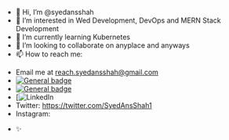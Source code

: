 - 👋 Hi, I’m @syedansshah
- 👀 I’m interested in Wed Development, DevOps and MERN Stack Development
- 🌱 I’m currently learning Kubernetes
- 💞️ I’m looking to collaborate on anyplace and anyways
- 📫 How to reach me: 
* Email me at reach.syedansshah@gmail.com 
*  [![General badge](https://img.shields.io/badge/<SUBJECT>-<STATUS>-<COLOR>.svg)](https://shields.io/)
*  [![General badge](https://img.shields.io/badge/<SUBJECT>-<STATUS>-<COLOR>.svg](https://img.shields.io/badge/LinkedIn-0A66C2.svg?style=for-the-badge&logo=LinkedIn&logoColor=white))](https://shields.io/)
*  [![LinkedIn](https://img.shields.io/badge/LinkedIn-0A66C2.svg?style=for-the-badge&logo=LinkedIn&logoColor=white)
* Twitter: https://twitter.com/SyedAnsShah1
* Instagram: 
- ✨
<!---
syedansshah/syedansshah is a ✨ special ✨ repository because its `README.md` (this file) appears on your GitHub profile.
You can click the Preview link to take a look at your changes.
--->
